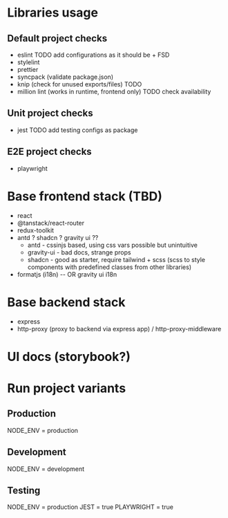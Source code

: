 # Libraries usage
## Default project checks
- eslint TODO add configurations as it should be + FSD
- stylelint
- prettier
- syncpack (validate package.json)
- knip (check for unused exports/files) TODO
- million lint (works in runtime, frontend only) TODO check availability

## Unit project checks
- jest TODO add testing configs as package

## E2E project checks
- playwright

# Base frontend stack (TBD)
- react
- @tanstack/react-router
- redux-toolkit
- antd ? shadcn ? gravity ui ??
  - antd - cssinjs based, using css vars possible but unintuitive
  - gravity-ui - bad docs, strange props
  - shadcn - good as starter, require tailwind + scss (scss to style components with predefined classes from other libraries)
- formatjs (i18n) -- OR gravity ui i18n

# Base backend stack
- express
- http-proxy (proxy to backend via express app) / http-proxy-middleware

# UI docs (storybook?)

# Run project variants

## Production
NODE_ENV = production

## Development
NODE_ENV = development

## Testing
NODE_ENV = production
JEST = true
PLAYWRIGHT = true